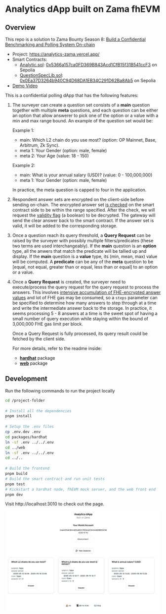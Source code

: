 # Analytics dApp built on Zama fhEVM

## Overview

This repo is a solution to Zama Bounty Season 8: [Build a Confidential Benchmarking and Polling System On-chain](https://github.com/zama-ai/bounty-program/issues/144)

- Project: https://analytics-zama.vercel.app/
- Smart Contracts:
  - [Analytic.sol](./packages/hardhat/contracts/Analytic.sol): [0x5366a157ca0FD369B843Acd1CfB15f31B541ccF3](https://sepolia.etherscan.io/address/0x5366a157ca0FD369B843Acd1CfB15f31B541ccF3#code) on Sepolia
  - [QuestionSpecLib.sol](./packages/hardhat/contracts/QuestionSpecLib.sol): [0x0Ea37D3264b940C94D68DA1EB34C291D62Ba8Ab5](https://sepolia.etherscan.io/address/0x0Ea37D3264b940C94D68DA1EB34C291D62Ba8Ab5#code) on Sepolia
- [Demo Video](https://www.loom.com/share/d56411748acd44c0a61d4f2e6715be69)

This is a confidential polling dApp that has the following features:

1. The surveyer can create a question set consists of a **main** question together with multiple **meta** questions, and each question can be either an option that allow answerer to pick one of the option or a value with a min and max range bound. An example of the question set would be:

   Example 1:
   - main: Which L2 chain do you use most? (option: OP Mainnet, Base, Arbitrum, Zk Sync).
   - meta 1: Your Gender (option: male, female)
   - meta 2: Your Age (value: 18 - 150)

   Example 2:
   - main: What is your annual salary (USD)? (value: 0 - 100,000,000)
   - meta 1: Your Gender (option: male, female)

   In practice, the meta question is capped to four in the application.

2. Respondent answer sets are encrypted on the client-side before sending on-chain. The encrypted answer set [is checked](https://github.com/jimmychu0807/analytics-dapp-zama/blob/9adb191f8359d95b3d5e0ab30ca039461542d747/packages/hardhat/contracts/Analytic.sol#L173-L187) on the smart contract side to be within the range specified. After the check, we will request the [validity flag](https://github.com/jimmychu0807/analytics-dapp-zama/blob/9adb191f8359d95b3d5e0ab30ca039461542d747/packages/hardhat/contracts/Analytic.sol#L209) (a boolean) to be decrypted. The gateway will send the clear answer back to the smart contract. If the answer set is valid, it will be added to the corresponding storage.

3. Once a question reach its query threshold, a **Query Request** can be raised by the surveyer with possibly multiple filters/predicates (these two terms are used interchangeably). If the **main** question is an **option** type, all the anwers that match the predicate will be tallied up and display. If the **main** question is a **value** type, its (min, mean, max) value will be computed. A **predicate** can be any of the **meta** question to be \[equal, not equal, greater than or equal, less than or equal\] to an option or a value.

4. Once a **Query Request** is created, the surveyer need to execute/process the query request for the query request to process the answers. This involves [intensive accumulation of FHE-encrypted answer values](https://github.com/jimmychu0807/analytics-dapp-zama/blob/9adb191f8359d95b3d5e0ab30ca039461542d747/packages/hardhat/contracts/Analytic.sol#L315-L324) and lot of FHE gas may be consumed, so a `steps` parameter can be specified to determine how many answers to step through at a time and write the intermediate answer back to the storage. In practice, it seems processing 5 - 8 answers at a time is the sweet spot of having a small number of query execution while staying within the bound of 3,000,000 FHE gas limit per block.

   Once a Query Request is fully processed, its query result could be fetched by the client side.

   For more details, refer to the readme inside:

   - [**hardhat**](./packages/hardhat) package
   - [**web**](./packages/web) package

## Development

Run the following commands to run the project locally

```sh
cd /project-folder

# Install all the dependencies
pnpm install

# Setup the .env files
cp .env.dev .env
cd packages/hardhat
ln -sf .env ../../.env
cd ../web
ln -sf .env ../../.env
cd ../..

# Build the frontend
pnpm build
# Build the smart contract and run unit tests
pnpm test
# Kickstart a hardhat node, fhEVM mock server, and the web front end
pnpm dev
```

Visit http://localhost:3010 to check out the page.

![project screenshot](./assets/project-screenshot.png)
